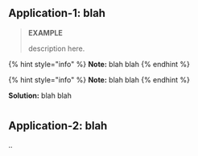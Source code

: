 <!--
[ file: section-1.md ] =======================================================================

[ description        ] -----------------------------------------------------------------------

	this .md file contains study materials for network security.

[ explanation        ] -----------------------------------------------------------------------

	the purpose of this .md file is to assist students enhance their learning process.
-->

<!--
[ info               ] -----------------------------------------------------------------------
-->
<!--application-1-->
## Application-1: blah

> **EXAMPLE**
>
> description here.

{% hint style="info" %}
**Note:** blah blah
{% endhint %}

{% hint style="info" %}
**Note:** blah blah
{% endhint %}

**Solution:** blah blah

#

<!--application-2-->
## Application-2: blah

..

<!--
[ END                ] -----------------------------------------------------------------------
-->
